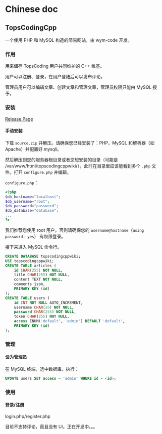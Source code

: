# Chinese doc

## TopsCodingCpp

一个使用 PHP 和 MySQL 构造的简易网站，由 wym-code 开发。

### 作用

用来储存 TopsCoding 用户共同维护的 C++ 维基。

用户可以注册、登录，在用户登陆后可以发布评论。

管理员用户可以编辑文章、创建文章和管理文章，管理员权限只能由 MySQL 授予。

### 安装

[Release Page](./releases)

#### 手动安装

下载 `source.zip` 并解压。请确保您已经安装了：PHP，MySQL 和解析器（如 Apache）并配置好 mysqli。

然后解压到您的服务器根目录或者您想安装的目录（可能是 /var/www/html/topscodingcppwiki/），此时在目录里应该能看到多个 `.php` 文件。打开 `configure.php` 并编辑。

`configure.php`：

```php
<?php
$db_hostname="localhost";
$db_username="root";
$db_password="password";
$db_database="database";
...
?>
```

我们推荐您使用 root 用户，否则请确保您的 `username@hostname`（`using password: yes`） 有权限登录。

接下来进入 MySQL 命令行。

```sql
CREATE DATABASE topscodingcppwiki;
USE topscodingcppwiki;
CREATE TABLE articles (
    id CHAR(255) NOT NULL,
    title CHAR(255) NOT NULL,
    content TEXT NOT NULL,
    comments json,
    PRIMARY KEY (id)
);
CREATE TABLE users (
    id INT NOT NULL AUTO_INCREMENT,
    username CHAR(20) NOT NULL,
    password CHAR(255) NOT NULL,
    token CHAR(255) NOT NULL,
    access ENUM('default', 'admin') DEFAULT 'default',
    PRIMARY KEY (id)
);
```

### 管理

#### 设为管理员

在 MySQL 终端，选中数据库，执行：

```sql
UPDATE users SET access = 'admin' WHERE id = <id>;
```

### 使用

#### 登录/注册

login.php/register.php

目前不支持评论，而且没有 UI，正在开发中。。。
